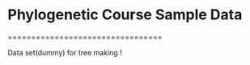 # Phylogenetic Course Sample Data
=================================

Data set(dummy) for  tree making ! 
